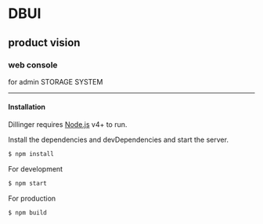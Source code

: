 # DBUI 
## product vision 
### web console 
for admin STORAGE SYSTEM

-------------

#### Installation

Dillinger requires [Node.js](https://nodejs.org/) v4+ to run.

Install the dependencies and devDependencies and start the server.

```sh
$ npm install
```

For development

```sh
$ npm start
```

For production

```sh
$ npm build
```